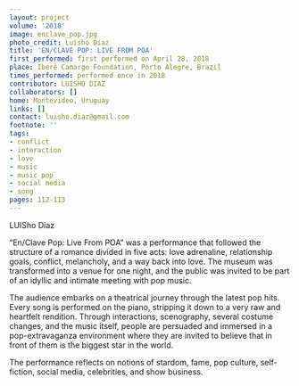 ```yaml
---
layout: project
volume: '2018'
image: enclave_pop.jpg
photo_credit: Luisho Diaz
title: 'EN/CLAVE POP: LIVE FROM POA'
first_performed: first performed on April 28, 2018
place: Iberê Camargo Foundation, Porto Alegre, Brazil
times_performed: performed once in 2018
contributor: LUISHO DIAZ
collaborators: []
home: Montevideo, Uruguay
links: []
contact: luisho.diaz@gmail.com
footnote: ''
tags:
- conflict
- interaction
- love
- music
- music pop
- social media
- song
pages: 112-113
---
```


LUISho Diaz

“En/Clave Pop: Live From POA” was a performance that followed the structure of a romance divided in five acts: love adrenaline, relationship goals, conflict, melancholy, and a way back into love. The museum was transformed into a venue for one night, and the public was invited to be part of an idyllic and intimate meeting with pop music.

The audience embarks on a theatrical journey through the latest pop hits. Every song is performed on the piano, stripping it down to a very raw and heartfelt rendition. Through interactions, scenography, several costume changes, and the music itself, people are persuaded and immersed in a pop-extravaganza environment where they are invited to believe that in front of them is the biggest star in the world.

The performance reflects on notions of stardom, fame, pop culture, self-fiction, social media, celebrities, and show business.
